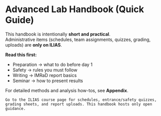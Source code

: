 # Advanced Lab Handbook (Quick Guide)

This handbook is intentionally **short and practical**.  
Administrative items (schedules, team assignments, quizzes, grading, uploads) are **only on ILIAS**.

**Read this first:**
- Preparation → what to do before day 1
- Safety → rules you must follow
- Writing → IMRaD report basics
- Seminar → how to present results

For detailed methods and analysis how-tos, see **Appendix**.

```{note}
Go to the ILIAS course page for schedules, entrance/safety quizzes, grading sheets, and report uploads. This handbook hosts only open guidance.
```
